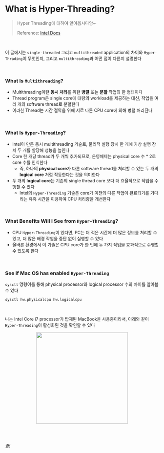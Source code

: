 # What is Hyper-Threading?
> Hyper Threading에 대하여 알아봅시다앙~
>
> Reference: [Intel Docs](https://www.intel.com/content/www/us/en/gaming/resources/hyper-threading.html)

<br>

이 글에서는 `single-threaded` 그리고 `multithreaded` application의 차이와 `Hyper-Thrading`이 무엇인지, 그리고 `multithreading`과 어떤 점이 다른지 설명한다

<br>

### What Is `Multithreading`?
- Multithreading이란 **동시 처리**를 위한 **병렬** 또는 **분할** 작업의 한 형태이다
- Thread program은 single core에 대량의 workload를 제공하는 대신, 작업을 여러 개의 software thread로 분할한다
- 이러한 Thread는 시간 절약을 위해 서로 다른 CPU core에 의해 병렬 처리된다


<br>

### What Is `Hyper-Threading`? 
- Intel이 만든 동시 multithreading 기술로, 물리적 실행 장치 한 개에 가상 실행 장치 두 개를 할당해 성능을 높인다
- Core 한 개당 thread가 두 개씩 추가되므로, 운영체제는 physical core 수 * 2로 core 수를 인식한다
  - 즉, 하나의 **physical core**가 다른 software thread를 처리할 수 있는 두 개의 **logical core** 처럼 작동한다는 것을 의미한다
- 두 개의 **logical core**는 기존의 single thread core 보다 더 효율적으로 작업을 수행할 수 있다
  - Intel의 `Hyper-Threading` 기술은 core가 이전의 다른 작업이 완료되기를 기다리는 유휴 시간을 이용하여 CPU 처리량을 개선한다


<br>

### What Benefits Will I See from `Hyper-Threading`?
- CPU `Hyper-Threading`이 있다면, PC는 더 적은 시간에 더 많은 정보를 처리할 수 있고, 더 많은 배경 작업을 중단 없이 실행할 수 있다
- 올바른 환경에서 이 기술은 CPU core가 한 번에 두 가지 작업을 효과적으로 수행할 수 있도록 한다

<br>

### See if Mac OS has enabled `Hyper-Threading`
`sysctl` 명령어를 통해 physical processor와 logical processor 수의 차이를 알아볼 수 있다

```sh
sysctl hw.physicalcpu hw.logicalcpu
```

<br>

나는 Intel Core i7 processor가 탑재된 MacBook을 사용중이라서, 아래와 같이 `Hyper-Threading`이 활성화된 것을 확인할 수 있다

<p align="center">
  <img src="../images/physical-and-logical-cpu.png" width="300">
</p>


<br>
<br>

*끝!*